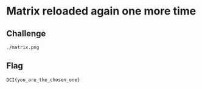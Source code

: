 # Matrix reloaded again one more time

## Challenge
`./matrix.png`

## Flag
`DCI{you_are_the_chosen_one}`